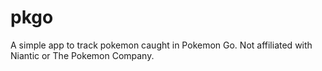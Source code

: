 # pkgo
A simple app to track pokemon caught in Pokemon Go. Not affiliated with Niantic or The Pokemon Company.
